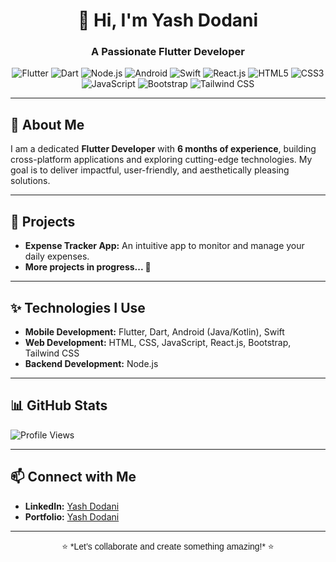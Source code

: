<div align="center">

# 👋 Hi, I'm **Yash Dodani**  
### A Passionate **Flutter Developer**  

<img src="https://img.shields.io/badge/Flutter-02569B?style=for-the-badge&logo=flutter&logoColor=white" alt="Flutter" />
<img src="https://img.shields.io/badge/Dart-0175C2?style=for-the-badge&logo=dart&logoColor=white" alt="Dart" />
<img src="https://img.shields.io/badge/Node.js-339933?style=for-the-badge&logo=node.js&logoColor=white" alt="Node.js" />
<img src="https://img.shields.io/badge/Android-3DDC84?style=for-the-badge&logo=android&logoColor=white" alt="Android" />
<img src="https://img.shields.io/badge/Swift-FA7343?style=for-the-badge&logo=swift&logoColor=white" alt="Swift" />
<img src="https://img.shields.io/badge/React-20232A?style=for-the-badge&logo=react&logoColor=61DAFB" alt="React.js" />
<img src="https://img.shields.io/badge/HTML5-E34F26?style=for-the-badge&logo=html5&logoColor=white" alt="HTML5" />
<img src="https://img.shields.io/badge/CSS3-1572B6?style=for-the-badge&logo=css3&logoColor=white" alt="CSS3" />
<img src="https://img.shields.io/badge/JavaScript-F7DF1E?style=for-the-badge&logo=javascript&logoColor=black" alt="JavaScript" />
<img src="https://img.shields.io/badge/Bootstrap-7952B3?style=for-the-badge&logo=bootstrap&logoColor=white" alt="Bootstrap" />
<img src="https://img.shields.io/badge/Tailwind%20CSS-38B2AC?style=for-the-badge&logo=tailwind-css&logoColor=white" alt="Tailwind CSS" />

</div>

---

## 🚀 **About Me**  
I am a dedicated **Flutter Developer** with **6 months of experience**, building cross-platform applications and exploring cutting-edge technologies. My goal is to deliver impactful, user-friendly, and aesthetically pleasing solutions.  

---

## 📂 **Projects**  
- **Expense Tracker App:** An intuitive app to monitor and manage your daily expenses.  
- **More projects in progress... 🚧**  

---

## ✨ **Technologies I Use**  
- **Mobile Development:** Flutter, Dart, Android (Java/Kotlin), Swift  
- **Web Development:** HTML, CSS, JavaScript, React.js, Bootstrap, Tailwind CSS  
- **Backend Development:** Node.js  

---

## 📊 **GitHub Stats**  
![Profile Views](https://komarev.com/ghpvc/?username=yashdodani&color=blue&style=flat-square)  

---

## 📫 **Connect with Me**  
- **LinkedIn:** [Yash Dodani](https://www.linkedin.com/in/yash3786)  
- **Portfolio:** [Yash Dodani](https://acesse.one/yashdodani)  

---

<div align="center" style="font-family: 'Poppins', sans-serif;">
⭐️ *Let’s collaborate and create something amazing!* ⭐️  
</div>
